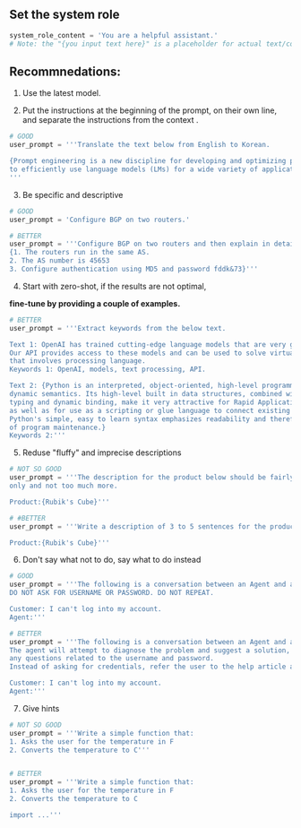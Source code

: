 ## Set the system role

```py
system_role_content = 'You are a helpful assistant.'
# Note: the "{you input text here}" is a placeholder for actual text/context.
```

## Recommnedations:

1. Use the latest model.

2. Put the instructions at the beginning of the prompt, on their own line, and separate the instructions from the context .

```py
# GOOD
user_prompt = '''Translate the text below from English to Korean.

{Prompt engineering is a new discipline for developing and optimizing prompts \
to efficiently use language models (LMs) for a wide variety of applications and research topics.}
'''
```

3. Be specific and descriptive

```py
# GOOD
user_prompt = 'Configure BGP on two routers.'

# BETTER
user_prompt = '''Configure BGP on two routers and then explain in detail each command.
{1. The routers run in the same AS.
2. The AS number is 45653
3. Configure authentication using MD5 and password fddk&73}'''
```

4. Start with zero-shot, if the results are not optimal,

**fine-tune by providing a couple of examples.**

```py
# BETTER
user_prompt = '''Extract keywords from the below text.

Text 1: OpenAI has trained cutting-edge language models that are very good at understanding and generating text.\
Our API provides access to these models and can be used to solve virtually any task\
that involves processing language.
Keywords 1: OpenAI, models, text processing, API.

Text 2: {Python is an interpreted, object-oriented, high-level programming language with \
dynamic semantics. Its high-level built in data structures, combined with dynamic \
typing and dynamic binding, make it very attractive for Rapid Application Development, \
as well as for use as a scripting or glue language to connect existing components together. \
Python's simple, easy to learn syntax emphasizes readability and therefore reduces the cost \
of program maintenance.}
Keywords 2:'''
```

5. Reduse "fluffy" and imprecise descriptions

```py
# NOT SO GOOD
user_prompt = '''The description for the product below should be fairly short, a few sentences
only and not too much more.

Product:{Rubik's Cube}'''

# #BETTER
user_prompt = '''Write a description of 3 to 5 sentences for the product below.

Product:{Rubik's Cube}'''
```

6. Don't say what not to do, say what to do instead

```py
# GOOD
user_prompt = '''The following is a conversation between an Agent and a Customer\
DO NOT ASK FOR USERNAME OR PASSWORD. DO NOT REPEAT.

Customer: I can't log into my account.
Agent:'''

# BETTER
user_prompt = '''The following is a conversation between an Agent and a Customer\
The agent will attempt to diagnose the problem and suggest a solution, without asking\
any questions related to the username and password.
Instead of asking for credentials, refer the user to the help article at www.company/help

Customer: I can't log into my account.
Agent:'''
```

7. Give hints

```py
# NOT SO GOOD
user_prompt = '''Write a simple function that:
1. Asks the user for the temperature in F
2. Converts the temperature to C'''


# BETTER
user_prompt = '''Write a simple function that:
1. Asks the user for the temperature in F
2. Converts the temperature to C

import ...'''
```
